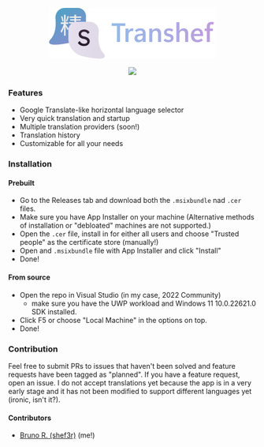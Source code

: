 <p align=center>
    <img align=center src="Assets/logowtext.png" alt="Transhef logo">
<br><br>
<a href="https://www.microsoft.com/store/productId/9PC3ZQSVCFJN?mode=direct">
	<img src="https://get.microsoft.com/images/en-us%20dark.svg" width="200"/>
</a>
</p>

### Features
- Google Translate-like horizontal language selector
- Very quick translation and startup
- Multiple translation providers (soon!)
- Translation history
- Customizable for all your needs

### Installation
#### Prebuilt
- Go to the Releases tab and download both the `.msixbundle` nad `.cer` files.
- Make sure you have App Installer on your machine (Alternative methods of installation or "debloated" machines are not supported.)
- Open the `.cer` file, install in for either all users and choose "Trusted people" as the certificate store (manually!)
- Open and `.msixbundle` file with App Installer and click "Install"
- Done!
#### From source
- Open the repo in Visual Studio (in my case, 2022 Community)
    - make sure you have the UWP workload and Windows 11 10.0.22621.0 SDK installed.
- Click F5 or choose "Local Machine" in the options on top.
- Done!

### Contribution
Feel free to submit PRs to issues that haven't been solved and feature requests have been tagged as "planned". If you have a feature request, open an issue. I do not accept translations yet because the app is in a very early stage and it has not been modified to support different languages yet (ironic, isn't it?).

#### Contributors

- [Bruno R. (shef3r)](https://github.com/shef3r/) (me!)
